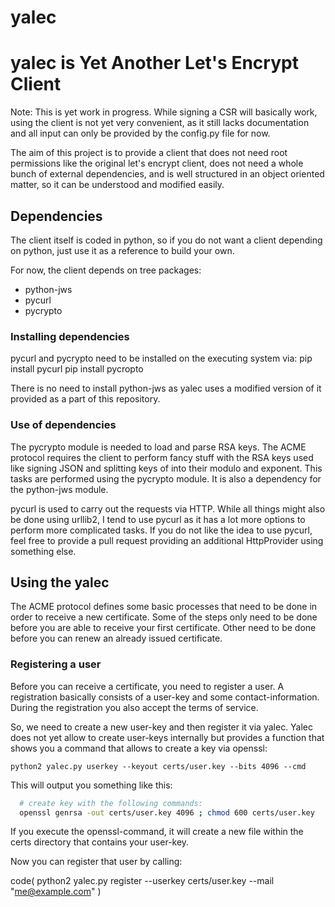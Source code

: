 # yalec
# yalec is Yet Another Let's Encrypt Client #

Note: This is yet work in progress. While signing a CSR will basically work,
using the client is not yet very convenient, as it still lacks documentation
and all input can only be provided by the config.py file for now.

The aim of this project is to provide a client that does not need root
permissions like the original let's encrypt client, does not need a whole
bunch of external dependencies, and is well structured in an object oriented
matter, so it can be understood and modified easily.

## Dependencies ##

The client itself is coded in python, so if you do not want a client depending
on python, just use it as a reference to build your own.

For now, the client depends on tree packages:
* python-jws
* pycurl
* pycrypto

### Installing dependencies ###

pycurl and pycrypto need to be installed on the executing system via:
  pip install pycurl
  pip install pycropto

There is no need to install python-jws as yalec uses a modified version of it
provided as a part of this repository.

### Use of dependencies ###

The pycrypto module is needed to load and parse RSA keys. The ACME protocol
requires the client to perform fancy stuff with the RSA keys used like signing
JSON and splitting keys of into their modulo and exponent. This tasks are
performed using the pycrypto module. It is also a dependency for the
python-jws module.

pycurl is used to carry out the requests via HTTP. While all things might also
be done using urllib2, I tend to use pycurl as it has a lot more options to
perform more complicated tasks. If you do not like the idea to use pycurl, feel
free to provide a pull request providing an additional HttpProvider using
something else.

## Using the yalec ##

The ACME protocol defines some basic processes that need to be done in order to
receive a new certificate. Some of the steps only need to be done before you
are able to receive your first certificate. Other need to be done before you
can renew an already issued certificate.

### Registering a user ###

Before you can receive a certificate, you need to register a user. A
registration basically consists of a user-key and some contact-information.
During the registration you also accept the terms of service.

So, we need to create a new user-key and then register it via yalec. Yalec does
not yet allow to create user-keys internally but provides a function that shows
you a command that allows to create a key via openssl:

`python2 yalec.py userkey --keyout certs/user.key --bits 4096 --cmd`

This will output you something like this:
```bash
  # create key with the following commands:
  openssl genrsa -out certs/user.key 4096 ; chmod 600 certs/user.key
```

If you execute the openssl-command, it will create a new file within the certs
directory that contains your user-key.

Now you can register that user by calling:

code(
python2 yalec.py register --userkey certs/user.key --mail "me@example.com"
)


